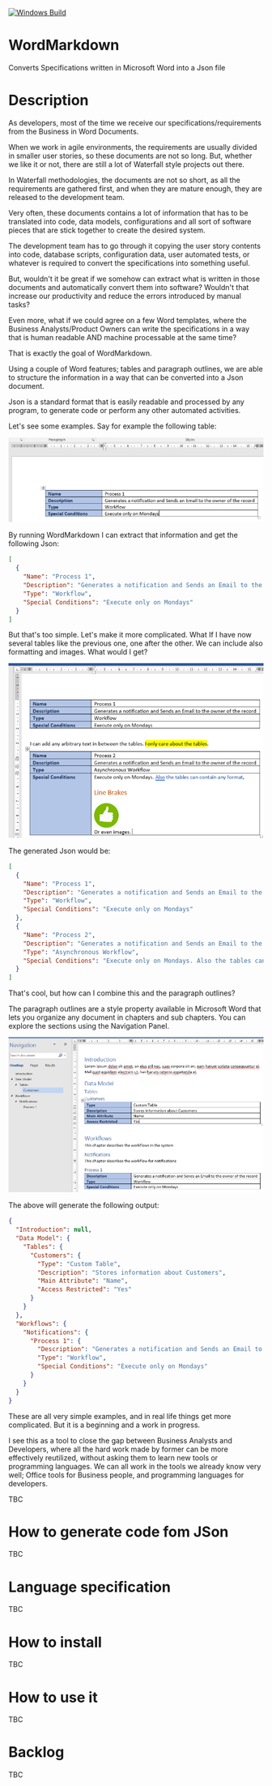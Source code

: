 [![Windows Build](https://ci.appveyor.com/api/projects/status/github/crisfervil/wordmarkdown?svg=true)](https://ci.appveyor.com/project/crisfervil/wordmarkdown)

# WordMarkdown
Converts Specifications written in Microsoft Word into a Json file

# Description

As developers, most of the time we receive our specifications/requirements from the Business in Word Documents.

When we work in agile environments, the requirements are usually divided in smaller user stories, so these documents are not so long. But, whether we like it or not, there are still a lot of Waterfall style projects out there. 

In Waterfall methodologies, the documents are not so short, as all the requirements are gathered first, and when they are mature enough, they are released to the development team.

Very often, these documents contains a lot of information that has to be translated into code, data models, configurations and all sort of software pieces that are stick together to create the desired system. 

The development team has to go through it copying the user story contents into code, database scripts, configuration data, user automated tests, or whatever is required to convert the specifications into something useful.

But, wouldn't it be great if we somehow can extract what is written in those documents and automatically convert them into software? Wouldn't that increase our productivity and reduce the errors introduced by manual tasks?

Even more, what if we could agree on a few Word templates, where the Business Analysts/Product Owners can write the specifications in a way that is human readable AND machine processable at the same time?

That is exactly the goal of WordMarkdown. 

Using a couple of Word features; tables and paragraph outlines, we are able to structure the information in a way that can be converted into a Json document. 

Json is a standard format that is easily readable and processed by any program, to generate code or perform any other automated activities. 

Let's see some examples. Say for example the following table:

![Example 1](doc/Table1.png)

By running WordMarkdown I can extract that information and get the following Json:

``` json
[
  {
    "Name": "Process 1",
    "Description": "Generates a notification and Sends an Email to the owner of the record",
    "Type": "Workflow",
    "Special Conditions": "Execute only on Mondays"
  }
] 
```

But that's too simple. Let's make it more complicated. What If I have now several tables like the previous one, one after the other. We can include also formatting and images.
What would I get?

![Example 2](doc/Table2.png)

The generated Json would be:

``` json
[
  {
    "Name": "Process 1",
    "Description": "Generates a notification and Sends an Email to the owner of the record",
    "Type": "Workflow",
    "Special Conditions": "Execute only on Mondays"
  },
  {
    "Name": "Process 2",
    "Description": "Generates a notification and Sends an Email to the owner of the record",
    "Type": "Asynchronous Workflow",
    "Special Conditions": "Execute only on Mondays. Also the tables can contain any format, Line BrakesOr even images. "
  }
]
```
That's cool, but how can I combine this and the paragraph outlines?

The paragraph outlines are a style property available in Microsoft Word that lets you organize any document in chapters and sub chapters. You can explore the sections using the Navigation Panel.

![Example 3](doc/Table3.png)

The above will generate the following output:

```json
{
  "Introduction": null,
  "Data Model": {
    "Tables": {
      "Customers": {
        "Type": "Custom Table",
        "Description": "Stores information about Customers",
        "Main Attribute": "Name",
        "Access Restricted": "Yes"
      }
    }
  },
  "Workflows": {
    "Notifications": {
      "Process 1": {
        "Description": "Generates a notification and Sends an Email to the owner of the record",
        "Type": "Workflow",
        "Special Conditions": "Execute only on Mondays"
      }
    }
  }
}
```

These are all very simple examples, and in real life things get more complicated. But it is a beginning and a work in progress. 

I see this as a tool to close the gap between Business Analysts and Developers, where all the hard work made by former can be more effectively reutilized, without asking them to learn new tools or programming languages. We can all work in the tools we already know very well; Office tools for Business people, and programming languages for developers. 

TBC

# How to generate code fom JSon

TBC

# Language specification

TBC

# How to install

TBC

# How to use it

TBC

# Backlog

TBC